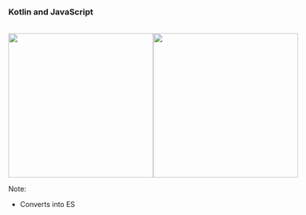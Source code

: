 ### Kotlin and JavaScript
<br />
<div style="display: flex; justify-content: space-around;">
    <img src="img/kotlin-logo.png" height="290"/>
    <img src="img/js-logo.png" height="290" />
</div>

Note:
+ Converts into ES